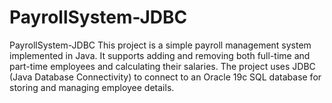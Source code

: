 # PayrollSystem-JDBC
 PayrollSystem-JDBC  This project is a simple payroll management system implemented in Java. It supports adding and removing both full-time and part-time employees and calculating their salaries. The project uses JDBC (Java Database Connectivity) to connect to an Oracle 19c SQL database for storing and managing employee details.
